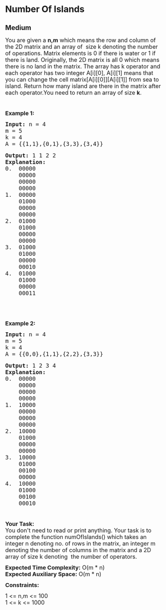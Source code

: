 # Number Of Islands
## Medium 
<div class="problems_problem_content__Xm_eO"><p><span style="font-size:18px">You are given a <strong>n,m</strong> which means the row and column of the 2D matrix and an array of &nbsp;size k denoting the number of operations. Matrix elements is 0 if there is water or 1 if there is land. Originally, the 2D matrix is all 0 which means there is no land in the matrix. The array has k operator and each operator has two integer A[i][0], A[i][1] means that you can change the cell&nbsp;matrix[A[i][0]][A[i][1]] from sea to island. Return how many island are there in the matrix after each operator.You need to return an array of size <strong>k</strong>.</span></p>

<p>&nbsp;</p>

<p><strong><span style="font-size:18px">Example 1:</span></strong></p>

<pre><span style="font-size:18px"><strong>Input:</strong> n = 4
m = 5
k = 4
A = {{1,1},{0,1},{3,3},{3,4}}</span>

<span style="font-size:18px"><strong>Output:</strong> 1 1 2 2
<strong>Explanation:</strong>
0.  00000
    00000
    00000
    00000
1.  00000
    01000
    00000
    00000
2.  01000
    01000
    00000
    00000
3.  01000
    01000
    00000
    00010
4.  01000
    01000
    00000
    00011</span></pre>

<p>&nbsp;</p>

<p>&nbsp;</p>

<p><strong><span style="font-size:18px">Example 2:</span></strong></p>

<pre><span style="font-size:18px"><strong>Input:</strong> n = 4
m = 5
k = 4
A = {{0,0},{1,1},{2,2},{3,3}}</span>

<span style="font-size:18px"><strong>Output:</strong> 1 2 3 4
<strong>Explanation:</strong>
0.  00000
    00000
    00000
    00000
1.  10000
    00000
    00000
    00000
2.  10000
    01000
    00000
    00000
3.  10000
    01000
    00100
    00000
4.  10000
    01000
    00100
    00010</span></pre>

<p>&nbsp;</p>

<p><span style="font-size:18px"><strong>Your Task:</strong><br>
You don't need to read or print anything. Your task is to complete the function numOfIslands() which takes an integer n denoting no. of rows in the matrix, an integer m denoting the number of columns in the matrix and a 2D array of size k denoting&nbsp; the number of operators.</span></p>

<p><span style="font-size:18px"><strong>Expected Time Complexity:</strong>&nbsp;O(m * n)<br>
<strong>Expected Auxiliary Space:</strong>&nbsp;O(m * n)</span></p>

<p><strong><span style="font-size:18px">Constraints:</span></strong></p>

<p><span style="font-size:18px">1 &lt;= n,m &lt;= 100<br>
1 &lt;= k &lt;= 1000</span></p>
</div>